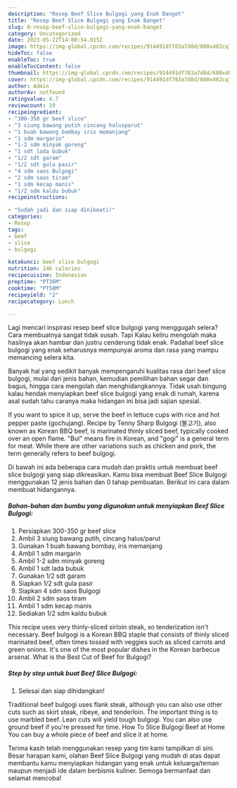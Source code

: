 ```yaml
---
description: "Resep Beef Slice Bulgogi yang Enak Banget"
title: "Resep Beef Slice Bulgogi yang Enak Banget"
slug: 0-resep-beef-slice-bulgogi-yang-enak-banget
category: Uncategorized
date: 2023-05-22T14:00:54.015Z
image: https://img-global.cpcdn.com/recipes/914491df783a7d8d/680x482cq70/beef-slice-bulgogi-foto-resep-utama.jpg
hideToc: false
enableToc: true
enableTocContent: false
thumbnail: https://img-global.cpcdn.com/recipes/914491df783a7d8d/680x482cq70/beef-slice-bulgogi-foto-resep-utama.jpg
cover: https://img-global.cpcdn.com/recipes/914491df783a7d8d/680x482cq70/beef-slice-bulgogi-foto-resep-utama.jpg
author: Admin
authorAv: notfound
ratingvalue: 4.7
reviewcount: 19
recipeingredient:
- "300-350 gr beef slice"
- "3 siung bawang putih cincang halusparut"
- "1 buah bawang bombay iris memanjang"
- "1 sdm margarin"
- "1-2 sdm minyak goreng"
- "1 sdt lada bubuk"
- "1/2 sdt garam"
- "1/2 sdt gula pasir"
- "4 sdm saos Bulgogi"
- "2 sdm saos tiram"
- "1 sdm kecap manis"
- "1/2 sdm kaldu bubuk"
recipeinstructions:

- "Sudah jadi dan siap dinikmati!"
categories:
- Resep
tags:
- beef
- slice
- bulgogi

katakunci: beef slice bulgogi 
nutrition: 146 calories
recipecuisine: Indonesian
preptime: "PT36M"
cooktime: "PT58M"
recipeyield: "2"
recipecategory: Lunch

---
```



Lagi mencari inspirasi resep beef slice bulgogi yang menggugah selera? Cara membuatnya sangat tidak susah. Tapi Kalau keliru mengolah maka hasilnya akan hambar dan justru cenderung tidak enak. Padahal beef slice bulgogi yang enak seharusnya mempunyai aroma dan rasa yang mampu memancing selera kita.


Banyak hal yang sedikit banyak mempengaruhi kualitas rasa dari beef slice bulgogi, mulai dari jenis bahan, kemudian pemilihan bahan segar dan bagus, hingga cara mengolah dan menghidangkannya. Tidak usah bingung kalau hendak menyiapkan beef slice bulgogi yang enak di rumah, karena asal sudah tahu caranya maka hidangan ini bisa jadi sajian spesial.

If you want to spice it up, serve the beef in lettuce cups with rice and hot pepper paste (gochujang). Recipe by Tenny Sharp Bulgogi (불고기), also known as Korean BBQ beef, is marinated thinly sliced beef, typically cooked over an open flame. &#34;Bul&#34; means fire in Korean, and &#34;gogi&#34; is a general term for meat. While there are other variations such as chicken and pork, the term generally refers to beef bulgogi.


Di bawah ini ada beberapa cara mudah dan praktis untuk membuat beef slice bulgogi yang siap dikreasikan. Kamu bisa membuat Beef Slice Bulgogi menggunakan 12 jenis bahan dan 0 tahap pembuatan. Berikut ini cara dalam membuat hidangannya.

<!--inarticleads1-->

##### Bahan-bahan dan bumbu yang digunakan untuk menyiapkan Beef Slice Bulgogi:

1. Persiapkan 300-350 gr beef slice
1. Ambil 3 siung bawang putih, cincang halus/parut
1. Gunakan 1 buah bawang bombay, iris memanjang
1. Ambil 1 sdm margarin
1. Ambil 1-2 sdm minyak goreng
1. Ambil 1 sdt lada bubuk
1. Gunakan 1/2 sdt garam
1. Siapkan 1/2 sdt gula pasir
1. Siapkan 4 sdm saos Bulgogi
1. Ambil 2 sdm saos tiram
1. Ambil 1 sdm kecap manis
1. Sediakan 1/2 sdm kaldu bubuk


This recipe uses very thinly-sliced sirloin steak, so tenderization isn&#39;t necessary. Beef bulgogi is a Korean BBQ staple that consists of thinly sliced marinated beef, often times tossed with veggies such as sliced carrots and green onions. It&#39;s one of the most popular dishes in the Korean barbecue arsenal. What is the Best Cut of Beef for Bulgogi? 

<!--inarticleads2-->

##### Step by step untuk buat Beef Slice Bulgogi:


1. Selesai dan siap dihidangkan!

Traditional beef bulgogi uses flank steak, although you can also use other cuts such as skirt steak, ribeye, and tenderloin. The important thing is to use marbled beef. Lean cuts will yield tough bulgogi. You can also use ground beef if you&#39;re pressed for time. How To Slice Bulgogi Beef at Home You can buy a whole piece of beef and slice it at home. 

Terima kasih telah menggunakan resep yang tim kami tampilkan di sini. Besar harapan kami, olahan Beef Slice Bulgogi yang mudah di atas dapat membantu kamu menyiapkan hidangan yang enak untuk keluarga/teman maupun menjadi ide dalam berbisnis kuliner. Semoga bermanfaat dan selamat mencoba!
